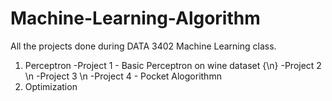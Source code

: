 # Machine-Learning-Algorithm
All the projects done during DATA 3402 Machine Learning class. 
1. Perceptron
-Project 1 - Basic Perceptron on wine dataset {\n}
-Project 2 \n
-Project 3 \n
-Project 4 - Pocket Alogorithmn
2. Optimization
